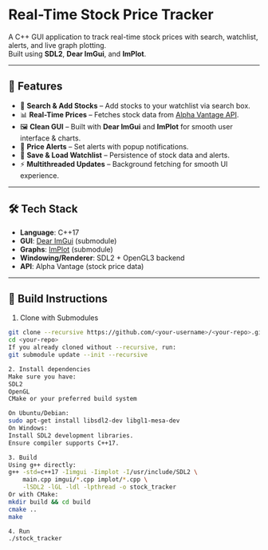 # Real-Time Stock Price Tracker

A C++ GUI application to track real-time stock prices with search, watchlist, alerts, and live graph plotting.  
Built using **SDL2**, **Dear ImGui**, and **ImPlot**.  

---

## 🚀 Features
- 🔎 **Search & Add Stocks** – Add stocks to your watchlist via search box.  
- 📊 **Real-Time Prices** – Fetches stock data from [Alpha Vantage API](https://www.alphavantage.co/).  
- 🖼 **Clean GUI** – Built with **Dear ImGui** and **ImPlot** for smooth user interface & charts.  
- 🔔 **Price Alerts** – Set alerts with popup notifications.  
- 💾 **Save & Load Watchlist** – Persistence of stock data and alerts.  
- ⚡ **Multithreaded Updates** – Background fetching for smooth UI experience.  

---

## 🛠️ Tech Stack
- **Language**: C++17  
- **GUI**: [Dear ImGui](https://github.com/ocornut/imgui) (submodule)  
- **Graphs**: [ImPlot](https://github.com/epezent/implot) (submodule)  
- **Windowing/Renderer**: SDL2 + OpenGL3 backend  
- **API**: Alpha Vantage (stock price data)  

---

## 🔧 Build Instructions


1. Clone with Submodules
```bash
git clone --recursive https://github.com/<your-username>/<your-repo>.git
cd <your-repo>
If you already cloned without --recursive, run:
git submodule update --init --recursive

2. Install dependencies
Make sure you have:
SDL2
OpenGL
CMake or your preferred build system

On Ubuntu/Debian:
sudo apt-get install libsdl2-dev libgl1-mesa-dev
On Windows:
Install SDL2 development libraries.
Ensure compiler supports C++17.

3. Build
Using g++ directly:
g++ -std=c++17 -Iimgui -Iimplot -I/usr/include/SDL2 \
    main.cpp imgui/*.cpp implot/*.cpp \
    -lSDL2 -lGL -ldl -lpthread -o stock_tracker
Or with CMake:
mkdir build && cd build
cmake ..
make

4. Run
./stock_tracker

